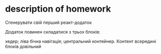# description of homework

Сгенерувати свій перший реакт-додаток

Додаток повинен складатися з трьох блоків:

хедер;
ліва бічна навігація;
центральний контейнер.
Контент всередині блоків довільний